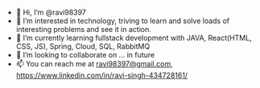 - 👋 Hi, I’m @ravi98397
- 👀 I’m interested in technology, triving to learn and solve loads of interesting problems and see it in action.
- 🌱 I’m currently learning fullstack development with JAVA, React(HTML, CSS, JS), Spring, Cloud, SQL, RabbitMQ
- 💞️ I’m looking to collaborate on ... in future
- 📫 You can reach me at ravi98397@gmail.com, https://www.linkedin.com/in/ravi-singh-434728161/

<!---
ravi98397/ravi98397 is a ✨ special ✨ repository because its `README.md` (this file) appears on your GitHub profile.
You can click the Preview link to take a look at your changes.
--->
